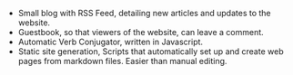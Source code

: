 - Small blog with RSS Feed, detailing new articles and updates to the website.
- Guestbook, so that viewers of the website, can leave a comment.
- Automatic Verb Conjugator, written in Javascript.
- Static site generation, Scripts that automatically set up and create web pages from markdown files. Easier than manual editing.
